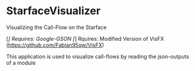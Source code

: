 # StarfaceVisualizer
Visualizing the Call-Flow on the Starface

[*] Requires: Google-GSON
[*] Rquires: Modified Version of VisFX (https://github.com/Fabian95qw/VisFX)

This application is used to visualize call-flows by reading the json-outputs of a module
